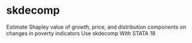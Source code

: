 # skdecomp
Estimate Shapley value of growth, price, and distribution components on changes in poverty indicators Use skdecomp With STATA 18
